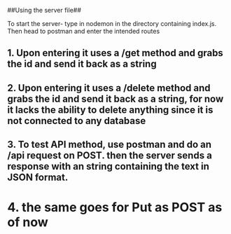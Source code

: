##Using the server file##

To start the server- type in nodemon in the directory containing index.js.
Then head to postman and enter the intended routes

## 1. Upon entering it uses a /get method and grabs the id and send it back as a string

## 2. Upon entering it uses a /delete method and grabs the id and send it back as a string, for now it lacks the ability to delete anything since it is not connected to any database

## 3. To test API method, use postman and do an /api request on POST. then the server sends a response with an string containing the text in JSON format.

# 4. the same goes for Put as POST as of now
